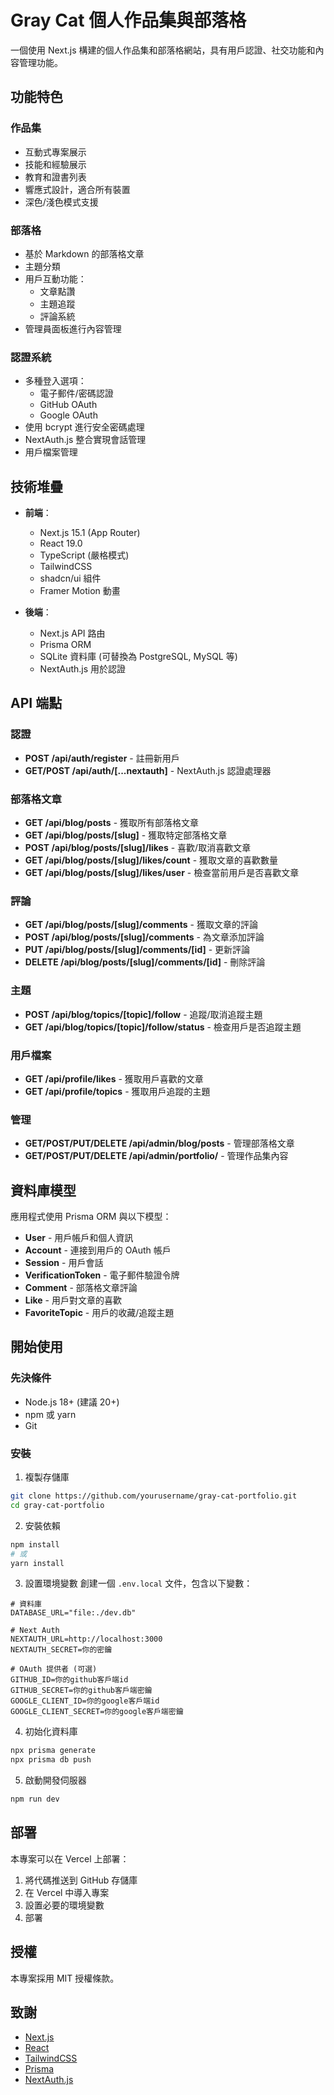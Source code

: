 # Gray Cat 個人作品集與部落格

一個使用 Next.js 構建的個人作品集和部落格網站，具有用戶認證、社交功能和內容管理功能。

## 功能特色

### 作品集
- 互動式專案展示
- 技能和經驗展示
- 教育和證書列表
- 響應式設計，適合所有裝置
- 深色/淺色模式支援

### 部落格
- 基於 Markdown 的部落格文章
- 主題分類
- 用戶互動功能：
  - 文章點讚
  - 主題追蹤
  - 評論系統
- 管理員面板進行內容管理

### 認證系統
- 多種登入選項：
  - 電子郵件/密碼認證
  - GitHub OAuth
  - Google OAuth
- 使用 bcrypt 進行安全密碼處理
- NextAuth.js 整合實現會話管理
- 用戶檔案管理

## 技術堆疊

- **前端**：
  - Next.js 15.1 (App Router)
  - React 19.0
  - TypeScript (嚴格模式)
  - TailwindCSS
  - shadcn/ui 組件
  - Framer Motion 動畫

- **後端**：
  - Next.js API 路由
  - Prisma ORM
  - SQLite 資料庫 (可替換為 PostgreSQL, MySQL 等)
  - NextAuth.js 用於認證

## API 端點

### 認證
- **POST /api/auth/register** - 註冊新用戶
- **GET/POST /api/auth/[...nextauth]** - NextAuth.js 認證處理器

### 部落格文章
- **GET /api/blog/posts** - 獲取所有部落格文章
- **GET /api/blog/posts/[slug]** - 獲取特定部落格文章
- **POST /api/blog/posts/[slug]/likes** - 喜歡/取消喜歡文章
- **GET /api/blog/posts/[slug]/likes/count** - 獲取文章的喜歡數量
- **GET /api/blog/posts/[slug]/likes/user** - 檢查當前用戶是否喜歡文章

### 評論
- **GET /api/blog/posts/[slug]/comments** - 獲取文章的評論
- **POST /api/blog/posts/[slug]/comments** - 為文章添加評論
- **PUT /api/blog/posts/[slug]/comments/[id]** - 更新評論
- **DELETE /api/blog/posts/[slug]/comments/[id]** - 刪除評論

### 主題
- **POST /api/blog/topics/[topic]/follow** - 追蹤/取消追蹤主題
- **GET /api/blog/topics/[topic]/follow/status** - 檢查用戶是否追蹤主題

### 用戶檔案
- **GET /api/profile/likes** - 獲取用戶喜歡的文章
- **GET /api/profile/topics** - 獲取用戶追蹤的主題

### 管理
- **GET/POST/PUT/DELETE /api/admin/blog/posts** - 管理部落格文章
- **GET/POST/PUT/DELETE /api/admin/portfolio/** - 管理作品集內容

## 資料庫模型

應用程式使用 Prisma ORM 與以下模型：

- **User** - 用戶帳戶和個人資訊
- **Account** - 連接到用戶的 OAuth 帳戶
- **Session** - 用戶會話
- **VerificationToken** - 電子郵件驗證令牌
- **Comment** - 部落格文章評論
- **Like** - 用戶對文章的喜歡
- **FavoriteTopic** - 用戶的收藏/追蹤主題

## 開始使用

### 先決條件
- Node.js 18+ (建議 20+)
- npm 或 yarn
- Git

### 安裝

1. 複製存儲庫
```bash
git clone https://github.com/yourusername/gray-cat-portfolio.git
cd gray-cat-portfolio
```

2. 安裝依賴
```bash
npm install
# 或
yarn install
```

3. 設置環境變數
創建一個 `.env.local` 文件，包含以下變數：
```
# 資料庫
DATABASE_URL="file:./dev.db"

# Next Auth
NEXTAUTH_URL=http://localhost:3000
NEXTAUTH_SECRET=你的密鑰

# OAuth 提供者 (可選)
GITHUB_ID=你的github客戶端id
GITHUB_SECRET=你的github客戶端密鑰
GOOGLE_CLIENT_ID=你的google客戶端id
GOOGLE_CLIENT_SECRET=你的google客戶端密鑰
```

4. 初始化資料庫
```bash
npx prisma generate
npx prisma db push
```

5. 啟動開發伺服器
```bash
npm run dev
```

## 部署

本專案可以在 Vercel 上部署：

1. 將代碼推送到 GitHub 存儲庫
2. 在 Vercel 中導入專案
3. 設置必要的環境變數
4. 部署

## 授權

本專案採用 MIT 授權條款。

## 致謝

- [Next.js](https://nextjs.org/)
- [React](https://reactjs.org/)
- [TailwindCSS](https://tailwindcss.com/)
- [Prisma](https://www.prisma.io/)
- [NextAuth.js](https://next-auth.js.org/)